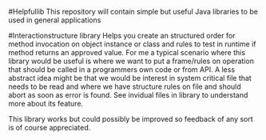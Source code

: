 #Helpfullib
This repository will contain simple but useful Java libraries to be used in general applications

#Interactionstructure library 
Helps you create an structured order for method invocation on object instance or class and rules to test in runtime 
if method returns an approved value.
For me a typical scenario where this library would be useful is where we want to put a frame/rules
on operation that should be called in a programmers own code or from API. 
A less abstract idea might be that we would be interest in system critical file 
that needs to be read and where we have structure rules on file and should abort as soon as error is found.
See invidual files in library to understand more about its feature.

This library works but could possibly be improved so feedback of any sort is of course appreciated.
